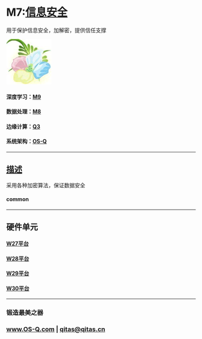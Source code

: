 ﻿# M7:[信息安全](https://github.com/OS-Q/M7) 

用于保护信息安全，加解密，提供信任支撑

[![sites](OS-Q/OS-Q.png)](http://www.OS-Q.com)

#### 深度学习：[M9](https://github.com/OS-Q/M9)

#### 数据处理：[M8](https://github.com/OS-Q/M8)

#### 边缘计算：[Q3](https://github.com/OS-Q/Q3)

#### 系统架构：[OS-Q](https://github.com/OS-Q/OS-Q)

---

## [描述](https://github.com/OS-Q/M7/wiki) 

采用各种加密算法，保证数据安全

#### common


---

## 硬件单元


#### [W27平台](https://github.com/OS-Q/W27)


#### [W28平台](https://github.com/OS-Q/W28)


#### [W29平台](https://github.com/OS-Q/W29)


#### [W30平台](https://github.com/OS-Q/W30)



---

###  锻造最美之器

###  www.OS-Q.com   |   qitas@qitas.cn

